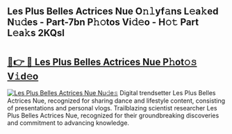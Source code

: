 ## Les Plus Belles Actrices Nue O𝚗𝚕yf𝚊ns L𝚎a𝚔ed N𝚞𝚍es - Part-7bn P𝚑𝚘tos Vi𝚍𝚎o - H𝚘𝚝 Part L𝚎a𝚔s 2KQsl

# <h2><a href="http://kf242w0.oniu.top/?m=Les+Plus+Belles+Actrices+Nue">🔗👉 🔴 Les Plus Belles Actrices Nue P𝚑ot𝚘𝚜 V𝚒d𝚎o</a></h2>

[![Les Plus Belles Actrices Nue Nu𝚍e𝚜](https://i.imgur.com/0qMVB7G.gif)](http://kf242w0.oniu.top/?m=Les+Plus+Belles+Actrices+Nue)
Digital trendsetter Les Plus Belles Actrices Nue, recognized for sharing dance and lifestyle content, consisting of presentations and personal vlogs. Trailblazing scientist researcher Les Plus Belles Actrices Nue, recognized for their groundbreaking discoveries and commitment to advancing knowledge.  
